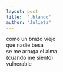 ```yaml
---
layout: post
title:  ".blando"
author: "Julieta"
---
```


como un brazo viejo        
que nadie besa    
se me arruga el alma    
(cuando me siento)    
vulnerable


